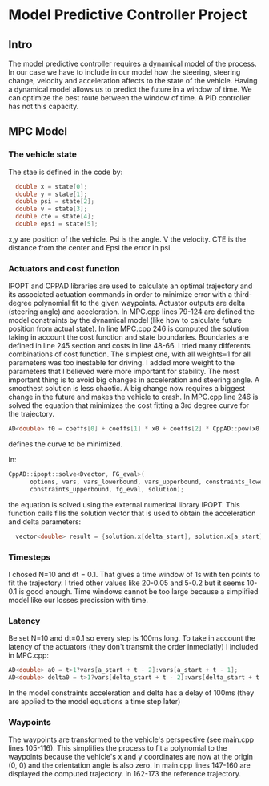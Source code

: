 
# Model Predictive Controller Project

## Intro

The model predictive controller requires a dynamical model of the process. In our case we have to include in our model how the steering, steering change, velocity and acceleration affects to the state of the vehicle. Having a dynamical model allows us to predict the future in a window of time. We can optimize the best route between the window of time. A PID controller has not this capacity.

## MPC Model

### The vehicle state

The stae is defined in the code by:

```cpp
  double x = state[0];
  double y = state[1];
  double psi = state[2];
  double v = state[3];
  double cte = state[4];
  double epsi = state[5];
```
x,y are position of the vehicle. Psi is the angle. V the velocity. CTE is the distance from the center and Epsi the error in psi.

### Actuators and cost function

IPOPT and CPPAD libraries are used to calculate an optimal trajectory and its associated actuation commands in order to minimize error with a third-degree polynomial fit to the given waypoints.
Actuator outputs are delta (steering angle) and acceleration. In MPC.cpp lines 79-124 are defined the model constraints by the dynamical model (like how to calculate future position from actual state).
In line MPC.cpp 246 is computed the solution taking in account the cost function and state boundaries. Boundaries are defined in line 245 section and costs in line 48-66.
I tried many differents combinations of cost function. The simplest one, with all weights=1 for all parameters was too inestable for driving. I added more weight to the parameters that I believed were more important for stability. The most important thing is to avoid big changes in acceleration and steering angle. A smoothest solution is less chaotic. A big change now requires a biggest change in the future and makes the vehicle to crash.
In MPC.cpp line 246 is solved the equation that minimizes the cost fitting a 3rd degree curve for the trajectory.

```cpp
AD<double> f0 = coeffs[0] + coeffs[1] * x0 + coeffs[2] * CppAD::pow(x0, 2) + coeffs[3] * CppAD::pow(x0, 3);
```
defines the curve to be minimized. 

In:
```cpp
CppAD::ipopt::solve<Dvector, FG_eval>(
      options, vars, vars_lowerbound, vars_upperbound, constraints_lowerbound,
      constraints_upperbound, fg_eval, solution);
```
the equation is solved using the external numerical library IPOPT. This function calls fills the solution vector that is used to obtain the acceleration and delta parameters:


```cpp
  vector<double> result = {solution.x[delta_start], solution.x[a_start]};

```

### Timesteps
I chosed N=10 and dt = 0.1. That gives a time window of 1s with ten points to fit the trajectory. I tried other values like 20-0.05 and 5-0.2 but it seems 10-0.1 is good enough. Time windows cannot be too large because a simplified model like our losses precission with time.

### Latency
Be set N=10 and dt=0.1 so every step is 100ms long. To take in account the latency of the actuators (they don't transmit the order inmediatly) I included in MPC.cpp:

```cpp
AD<double> a0 = t>1?vars[a_start + t - 2]:vars[a_start + t - 1];
AD<double> delta0 = t>1?vars[delta_start + t - 2]:vars[delta_start + t - 1];
```
In the model constraints acceleration and delta has a delay of 100ms (they are applied to the model equations a time step later)


### Waypoints

The waypoints are transformed to the vehicle's perspective (see main.cpp lines 105-116). This simplifies the process to fit a polynomial to the waypoints because the vehicle's x and y coordinates are now at the origin (0, 0) and the orientation angle is also zero. 
In main.cpp lines 147-160 are displayed the computed trajectory. In 162-173 the reference trajectory.

